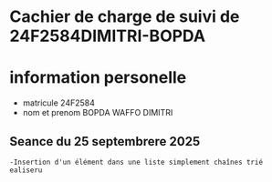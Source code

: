 # Cachier de charge de suivi de 24F2584DIMITRI-BOPDA
  # information personelle
   - matricule  24F2584
   - nom et prenom  BOPDA WAFFO DIMITRI 
## Seance du 25 septembrere 2025
    -Insertion d'un élément dans une liste simplement chaînes trié ealiseru
